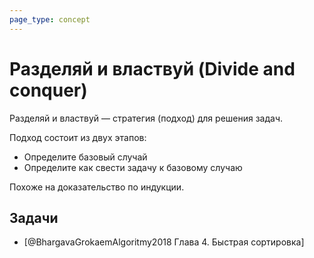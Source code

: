 ```yaml
---
page_type: concept
---
```

# Разделяй и властвуй (Divide and conquer)

Разделяй и властвуй — стратегия (подход) для решения задач.

Подход состоит из двух этапов:

* Определите базовый случай
* Определите как свести задачу к базовому случаю 

Похоже на доказательство по индукции.

## Задачи

* [@BhargavaGrokaemAlgoritmy2018 Глава 4. Быстрая сортировка]